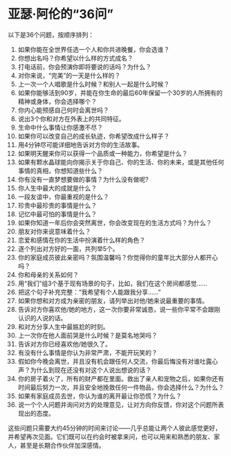 # 亚瑟·阿伦的“36问”

以下是36个问题，按顺序排列：

1. 如果你能在全世界任选一个人和你共进晚餐，你会选谁？
1. 你想出名吗？你希望以什么样的方式成名？
1. 打电话前，你会预演你即将要说的话吗？为什么？
1. 对你来说，“完美”的一天是什么样的？
1. 上一次一个人唱歌是什么时候？和别人一起是什么时候？
1. 如果你能够活到90岁，并能在你生命的最后60年保留一个30岁的人所拥有的精神或身体，你会选择哪个？
1. 你内心能预感自己何时会离世吗？
1. 说出3个你和对方在外表上的共同特征。
1. 生命中什么事情让你感激不尽？
1. 如果你可以改变自己的成长轨迹，你希望改成什么样子？
11. 用4分钟尽可能详细地告诉对方你的生活故事。
12. 如果明天醒来你可以获得一个品质或一种能力，你希望是什么？
13. 如果有颗水晶球能向你揭示关于你自己、你的生活、你的未来，或是其他任何事情的真相，你想知道些什么？
14. 你有没有一直梦想要做的事情？为什么没有做呢?
15. 你人生中最大的成就是什么？
16. 一段友谊中，你最重视的是什么？
17. 珍贵中最珍贵的事情是什么？
18. 记忆中最可怕的事情是什么？
19. 如果你知道一年后你会突然离世，你会改变现在的生活方式吗？为什么？
20. 朋友对你来说意味着什么？
21. 恋爱和感情在你的生活中扮演着什么样的角色？
22. 逐个列出对方好的一面，共列举5个。
23. 你的家庭成员彼此亲密吗？氛围温馨吗？你觉得你的童年比大部分人都开心吗？
24. 你和母亲的关系如何？
25. 用“我们”组3个基于现有场景的句子，比如，我们在这个房间都感觉……
26. 把这个句子补充完整：“我希望有个人能跟我分享……”
27. 如果你想和对方成为亲密的朋友，请列举出对他/她来说最重要的事情。
28. 告诉对方你喜欢他/她的地方，这一次你要非常诚恳，说一些你平常不会跟刚认识的人说的话。
29. 和对方分享人生中最尴尬的时刻。
30. 上一次你在他人面前哭是什么时候？是莫名地哭吗？
31. 告诉对方你已经喜欢他/她很久了。
32. 有没有什么事情是你认为非常严肃，不能开玩笑的？
33. 假如你今晚会离世，并且没有机会跟任何人交流，你最后悔没有对谁吐露心声？为什么到现在还没有对这个人说出想说的话？
34. 你的房子着火了，所有的财产都在里面。救出了亲人和宠物之后，如果你还有时间最后努力一次，并且安全地挽救任何一件物品，你会选择什么？为什么？
35. 如果有家庭成员去世，你认为谁的离开最让你恐慌？为什么？
36. 说一个个人问题并询问对方的处理意见，让对方向你反馈，你对这个问题所表现出的态度。

这些问题只需要大约45分钟的时间来讨论——几乎总能让两个人彼此感觉更好，并希望再次见面。它们既可以在约会时被拿来问，也可以用来和熟悉的朋友、家人，甚至是长期合作伙伴加深感情。
